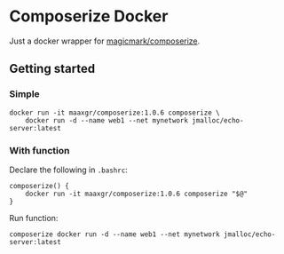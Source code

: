 # Composerize Docker

Just a docker wrapper for [magicmark/composerize](https://github.com/magicmark/composerize).

## Getting started

### Simple
```
docker run -it maaxgr/composerize:1.0.6 composerize \
    docker run -d --name web1 --net mynetwork jmalloc/echo-server:latest
```


### With function

Declare the following in `.bashrc`:
```
composerize() {
    docker run -it maaxgr/composerize:1.0.6 composerize "$@"
}
```

Run function:
```
composerize docker run -d --name web1 --net mynetwork jmalloc/echo-server:latest
```